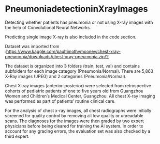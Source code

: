 # PneumoniadetectioninXrayImages
Detecting whether patients has pneumonia or not using X-ray images with the help of Convolutional Neural Networks. 

Predicting single image X-ray is also included in the code section.

Dataset was imported from :https://www.kaggle.com/paultimothymooney/chest-xray-pneumonia/downloads/chest-xray-pneumonia.zip/2 

The dataset is organized into 3 folders (train, test, val) and contains subfolders for each image category (Pneumonia/Normal). There are 5,863 X-Ray images (JPEG) and 2 categories (Pneumonia/Normal).

Chest X-ray images (anterior-posterior) were selected from retrospective cohorts of pediatric patients of one to five years old from Guangzhou Women and Children’s Medical Center, Guangzhou. All chest X-ray imaging was performed as part of patients’ routine clinical care.

For the analysis of chest x-ray images, all chest radiographs were initially screened for quality control by removing all low quality or unreadable scans. The diagnoses for the images were then graded by two expert physicians before being cleared for training the AI system. In order to account for any grading errors, the evaluation set was also checked by a third expert.
